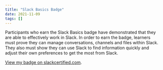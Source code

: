 ```yaml
---
title: "Slack Basics Badge"
date: 2021-11-09
tags: []
---
```


Participants who earn the Slack Basics badge have demonstrated that they are able to effectively work in Slack. In order to earn the badge, learners must prove they can manage conversations, channels and files within Slack. They also must show they can use Slack to find information quickly and adjust their own preferences to get the most from Slack.

[View my badge on slackcertified.com](https://badges.slackcertified.com/d6373ff3-e88b-449f-9683-32685fefd40f).